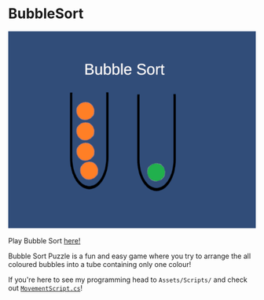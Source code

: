 # BubbleSort
[<img src="Bubble Sort Icon.png">](https://kungaroh.itch.io/bubble-sort-puzzle)

Play Bubble Sort [here!](https://kungaroh.itch.io/bubble-sort-puzzle)

Bubble Sort Puzzle is a fun and easy game where you try to arrange the all coloured bubbles into a tube containing only one colour!


If you're here to see my programming head to `Assets/Scripts/` and check out [`MovementScript.cs`](/Assets/Scripts/MovementScript.cs)!

